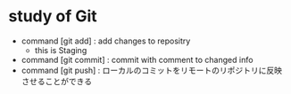 # study of Git
- command [git add] : add changes to repositry
	- this is Staging
- command [git commit] : commit with comment to changed info
- command [git push] : ローカルのコミットをリモートのリポジトリに反映させることができる

